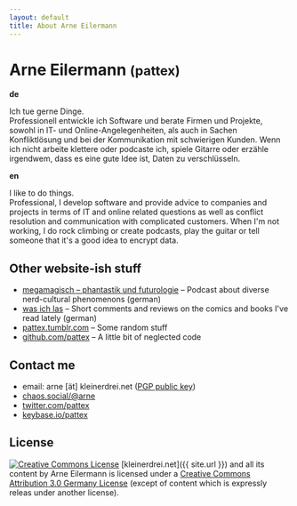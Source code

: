 ```yaml
---
layout: default
title: About Arne Eilermann
---
```

<h1>Arne Eilermann <small>(pattex)</small></h1>

<div class="row-fluid">
  <div class="span6">
    <strong>de</strong>
    <p>
      Ich tue gerne Dinge.<br>
      Professionell entwickle ich Software und berate Firmen und Projekte, sowohl in IT- und Online-Angelegenheiten, als auch in Sachen Konfliktlösung und bei der Kommunikation mit schwierigen Kunden. Wenn ich nicht arbeite klettere oder podcaste ich, spiele Gitarre oder erzähle irgendwem, dass es eine gute Idee ist, Daten zu verschlüsseln.
    </p>
  </div>
  <div class="span6">
    <strong>en</strong>
    <p>
      I like to do things.<br>
      Professional, I develop software and provide advice to companies and projects in terms of IT and online related questions as well as conflict resolution and communication with complicated customers. When I'm not working, I do rock climbing or create podcasts, play the guitar or tell someone that it's a good idea to encrypt data.
    </p>
  </div>
</div>

## Other website-ish stuff

* [megamagisch – phantastik und futurologie](http://megamagis.ch/) – Podcast about diverse nerd-cultural phenomenons (german)
* [was ich las](http://wasichlas.tumblr.com/) – Short comments and reviews on the comics and books I've read lately (german)
* [pattex.tumblr.com](http://pattex.tumblr.com/) – Some random stuff
* [github.com/pattex](https://github.com/pattex) – A little bit of neglected code

## Contact me

* email: arne \[ät\] kleinerdrei.net ([PGP public key](/files/8843B5D9.asc))
* [chaos.social/@arne](https://chaos.social/@arne)
* [twitter.com/pattex](https://twitter.com/pattex/)
* [keybase.io/pattex](https://keybase.io/pattex)

## License

<a rel="license" href="http://creativecommons.org/licenses/by/3.0/de/"><img alt="Creative Commons License" style="border-width:0" src="https://i.creativecommons.org/l/by/3.0/de/88x31.png" /></a>
[kleinerdrei.net]({{ site.url }}) and all its content by Arne Eilermann
is licensed under a [Creative Commons Attribution 3.0 Germany License](http://creativecommons.org/licenses/by/3.0/de/) (except of content which is expressly releas under another license).
